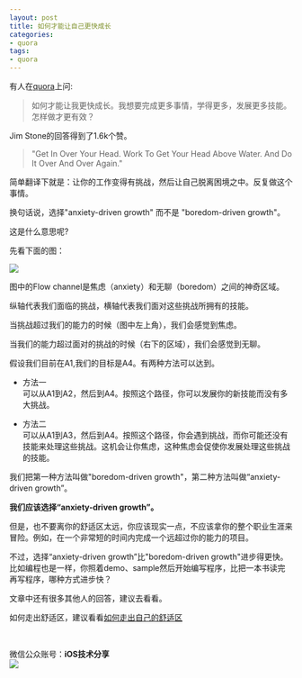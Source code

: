 ```yaml
---
layout: post 
title: 如何才能让自己更快成长  
categories: 
- quora 
tags:   
- quora
---  
```


有人在[quora][1]上问:

> 如何才能让我更快成长。我想要完成更多事情，学得更多，发展更多技能。怎样做才更有效？

Jim Stone的回答得到了1.6k个赞。

> "Get In Over Your Head. Work To Get Your Head Above Water. And Do It Over And Over Again."

简单翻译下就是：让你的工作变得有挑战，然后让自己脱离困境之中。反复做这个事情。

换句话说，选择"anxiety-driven growth" 而不是  "boredom-driven growth"。

这是什么意思呢?

先看下面的图：

![](http://qph.cf.quoracdn.net/main-qimg-307add6b8883d02db6c1d174b791dbc9)

图中的Flow channel是焦虑（anxiety）和无聊（boredom）之间的神奇区域。

纵轴代表我们面临的挑战，横轴代表我们面对这些挑战所拥有的技能。

当挑战超过我们的能力的时候（图中左上角），我们会感觉到焦虑。

当我们的能力超过面对的挑战的时候（右下的区域），我们会感觉到无聊。


假设我们目前在A1,我们的目标是A4。有两种方法可以达到。

* 方法一  
可以从A1到A2，然后到A4。按照这个路径，你可以发展你的新技能而没有多大挑战。

* 方法二  
可以从A1到A3，然后到A4。按照这个路径，你会遇到挑战，而你可能还没有技能来处理这些挑战。这机会让你焦虑，这种焦虑会促使你发展处理这些挑战的技能。

我们把第一种方法叫做"boredom-driven growth"，第二种方法叫做“anxiety-driven growth”。


**我们应该选择“anxiety-driven growth”。**

但是，也不要离你的舒适区太远，你应该现实一点，不应该拿你的整个职业生涯来冒险。例如，在一个非常短的时间内完成一个远超过你的能力的项目。

不过，选择“anxiety-driven growth”比"boredom-driven growth"进步得更快。
比如编程也是一样，你照着demo、sample然后开始编写程序，比把一本书读完再写程序，哪种方式进步快？

文章中还有很多其他人的回答，建议去看看。

如何走出舒适区，建议看看[如何走出自己的舒适区][2]


<br>

微信公众账号：**iOS技术分享**  
![](http://farm3.staticflickr.com/2826/10855679484_56b7429bd6_m.jpg)



[1]:http://www.quora.com/Self-Improvement/How-can-I-accelerate-my-personal-growth 
[2]:http://article.yeeyan.org/view/442798/391391
